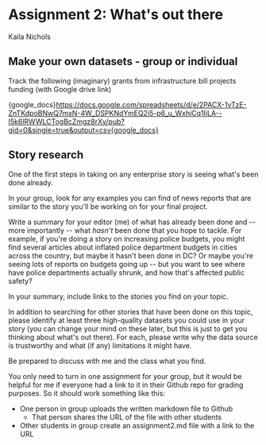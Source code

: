 # Assignment 2: What's out there
Kaila Nichols

## Make your own datasets - group or individual
Track the following (imaginary) grants from infrastructure bill projects funding (with Google drive link)

{google_docs}https://docs.google.com/spreadsheets/d/e/2PACX-1vTzE-ZnTKdpoBNwQ7mxN-4W_DSPKNdYmEQ2i5-p6_u_WxhiCq1IjLA--I5k6lRWWLCTogBcZmgz8rXy/pub?gid=0&single=true&output=csv{google_docs}

## Story research

One of the first steps in taking on any enterprise story is seeing what's been done already. 

In your group, look for any examples you can find of news reports that are similar to the story you'll be working on for your final project. 

Write a summary for your editor (me) of what has already been done and -- more importantly -- what _hasn't_ been done that you hope to tackle. For example, if you're doing a story on increasing police budgets, you might find several articles about inflated police department budgets in cities across the country, but maybe it hasn't been done in DC? Or maybe you're seeing lots of reports on budgets going up -- but you want to see where have police departments actually shrunk, and how that's affected public safety? 

In your summary, include links to the stories you find on your topic.

In addition to searching for other stories that have been done on this topic, please identify at least three high-quality datasets you could use in your story (you can change your mind on these later, but this is just to get you thinking about what's out there). For each, please write why the data source is trustworthy and what (if any) limitations it might have.

Be prepared to discuss with me and the class what you find. 

You only need to turn in one assignment for your group, but it would be helpful for me if everyone had a link to it in their Github repo for grading purposes. So it should work something like this:

* One person in group uploads the written markdown file to Github
	* That person shares the URL of the file with other students
* Other students in group create an assignment2.md file with a link to the URL
